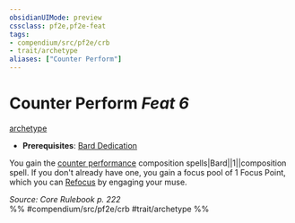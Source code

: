 ```yaml
---
obsidianUIMode: preview
cssclass: pf2e,pf2e-feat
tags:
- compendium/src/pf2e/crb
- trait/archetype
aliases: ["Counter Perform"]
---
```

# Counter Perform  *Feat 6*  
[archetype](/rules/traits/archetype.md)  

- **Prerequisites**: [Bard Dedication](/compendium/feats/bard-dedication.md)

You gain the [counter performance](/compendium/spells/counter-performance.md) composition spells|Bard||1||composition spell. If you don't already have one, you gain a focus pool of 1 Focus Point, which you can [Refocus](/rules/actions/refocus.md) by engaging your muse.

*Source: Core Rulebook p. 222*  
%% #compendium/src/pf2e/crb #trait/archetype %%